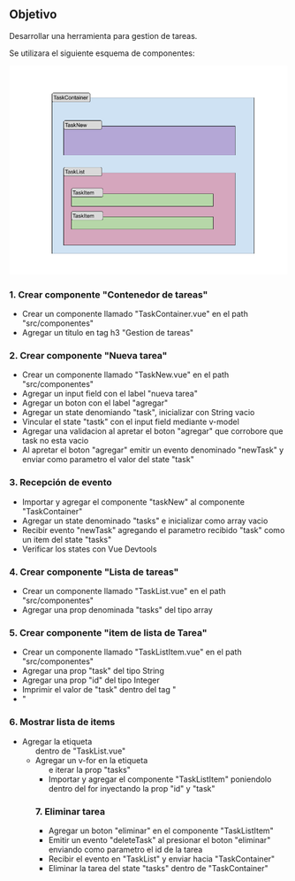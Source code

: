 ## Objetivo

Desarrollar una herramienta para gestion de tareas.

Se utilizara el siguiente esquema de componentes:

![Texto alternativo](EsquemaDeComponentes.png "Título alternativo")


### 1. Crear componente "Contenedor de tareas"

- Crear un componente llamado "TaskContainer.vue" en el path "src/componentes"
- Agregar un titulo en tag h3 "Gestion de tareas"


### 2. Crear componente "Nueva tarea"

- Crear un componente llamado "TaskNew.vue" en el path "src/componentes"
- Agregar un input field con el label "nueva tarea"
- Agregar un boton con el label "agregar"
- Agregar un state denomiando "task", inicializar con String vacio
- Vincular el state "tastk" con el input field mediante v-model
- Agregar una validacion al apretar el boton "agregar" que corrobore que task no esta vacio
- Al apretar el boton "agregar" emitir un evento denominado "newTask" y enviar como parametro el valor del state "task"

### 3. Recepción de evento

- Importar y agregar el componente "taskNew" al componente "TaskContainer"
- Agregar un state denominado "tasks" e inicializar como array vacio
- Recibir evento "newTask" agregando el parametro recibido "task" como un item del state "tasks"
- Verificar los states con Vue Devtools

### 4. Crear componente "Lista de tareas"

- Crear un componente llamado "TaskList.vue" en el path "src/componentes"
- Agregar una prop denominada "tasks" del tipo array

### 5. Crear componente "item de lista de Tarea"

- Crear un componente llamado "TaskListItem.vue" en el path "src/componentes"
- Agregar una prop "task" del tipo String
- Agregar una prop "id" del tipo Integer
- Imprimir el valor de "task" dentro del tag "<li>"

### 6. Mostrar lista de items 
- Agregar la etiqueta <ul> dentro de "TaskList.vue"
- Agregar un v-for en la etiqueta <ul> e iterar la prop "tasks"
- Importar y agregar el componente "TaskListItem" poniendolo dentro del for inyectando la prop "id" y "task"


### 7. Eliminar tarea
- Agregar un boton "eliminar" en el componente "TaskListItem"
- Emitir un evento "deleteTask" al presionar el boton "eliminar" enviando como parametro el id de la tarea 
- Recibir el evento en "TaskList" y enviar hacia "TaskContainer"
- Eliminar la tarea del state "tasks" dentro de "TaskContainer"

